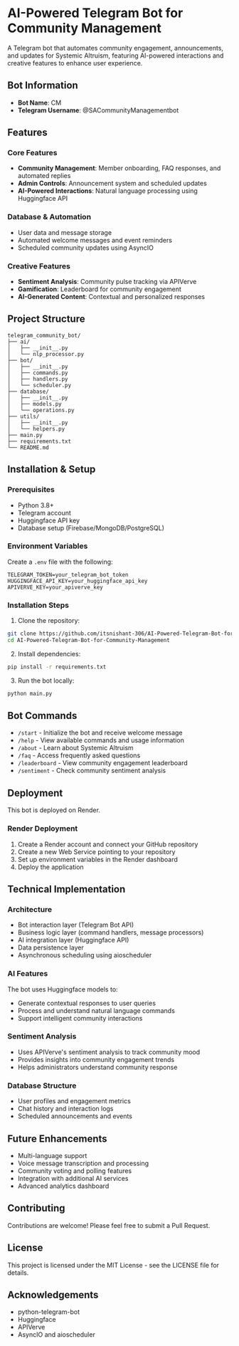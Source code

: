 # AI-Powered Telegram Bot for Community Management

A Telegram bot that automates community engagement, announcements, and updates for Systemic Altruism, featuring AI-powered interactions and creative features to enhance user experience.

## Bot Information
- **Bot Name**: CM
- **Telegram Username**: @SACommunityManagementbot

## Features

### Core Features
- **Community Management**: Member onboarding, FAQ responses, and automated replies
- **Admin Controls**: Announcement system and scheduled updates
- **AI-Powered Interactions**: Natural language processing using Huggingface API

### Database & Automation
- User data and message storage
- Automated welcome messages and event reminders
- Scheduled community updates using AsyncIO

### Creative Features
- **Sentiment Analysis**: Community pulse tracking via APIVerve
- **Gamification**: Leaderboard for community engagement
- **AI-Generated Content**: Contextual and personalized responses

## Project Structure
```
telegram_community_bot/
├── ai/
│   ├── __init__.py
│   └── nlp_processor.py
├── bot/
│   ├── __init__.py
│   ├── commands.py
│   ├── handlers.py
│   └── scheduler.py
├── database/
│   ├── __init__.py
│   ├── models.py
│   └── operations.py
├── utils/
│   ├── __init__.py
│   └── helpers.py
├── main.py
├── requirements.txt
└── README.md
```

## Installation & Setup

### Prerequisites
- Python 3.8+
- Telegram account
- Huggingface API key
- Database setup (Firebase/MongoDB/PostgreSQL)

### Environment Variables
Create a `.env` file with the following:
```
TELEGRAM_TOKEN=your_telegram_bot_token
HUGGINGFACE_API_KEY=your_huggingface_api_key
APIVERVE_KEY=your_apiverve_key
```

### Installation Steps
1. Clone the repository:
```bash
git clone https://github.com/itsnishant-306/AI-Powered-Telegram-Bot-for-Community-Management.git
cd AI-Powered-Telegram-Bot-for-Community-Management
```

2. Install dependencies:
```bash
pip install -r requirements.txt
```

3. Run the bot locally:
```bash
python main.py
```

## Bot Commands

- `/start` - Initialize the bot and receive welcome message
- `/help` - View available commands and usage information
- `/about` - Learn about Systemic Altruism
- `/faq` - Access frequently asked questions
- `/leaderboard` - View community engagement leaderboard
- `/sentiment` - Check community sentiment analysis

## Deployment

This bot is deployed on Render.

### Render Deployment
1. Create a Render account and connect your GitHub repository
2. Create a new Web Service pointing to your repository
3. Set up environment variables in the Render dashboard
4. Deploy the application

## Technical Implementation

### Architecture
- Bot interaction layer (Telegram Bot API)
- Business logic layer (command handlers, message processors)
- AI integration layer (Huggingface API)
- Data persistence layer
- Asynchronous scheduling using aioscheduler

### AI Features
The bot uses Huggingface models to:
- Generate contextual responses to user queries
- Process and understand natural language commands
- Support intelligent community interactions

### Sentiment Analysis
- Uses APIVerve's sentiment analysis to track community mood
- Provides insights into community engagement trends
- Helps administrators understand community response

### Database Structure
- User profiles and engagement metrics
- Chat history and interaction logs
- Scheduled announcements and events

## Future Enhancements
- Multi-language support
- Voice message transcription and processing
- Community voting and polling features
- Integration with additional AI services
- Advanced analytics dashboard

## Contributing
Contributions are welcome! Please feel free to submit a Pull Request.

## License
This project is licensed under the MIT License - see the LICENSE file for details.

## Acknowledgements
- python-telegram-bot
- Huggingface
- APIVerve
- AsyncIO and aioscheduler
